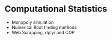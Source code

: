 # Computational Statistics

 - Monopoly simulation
 - Numerical Root finding methods
 - Web Scrapping, dplyr and OOP
